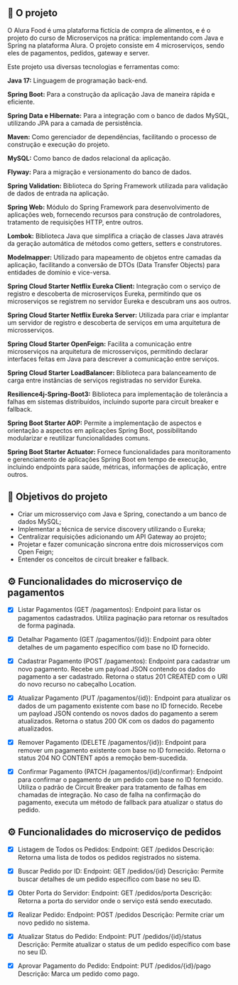 ## 🔨 O projeto

O Alura Food é uma plataforma fictícia de compra de alimentos, e é o projeto do curso de Microserviços na prática: implementando com Java e Spring na plataforma Alura.
O projeto consiste em 4 microserviços, sendo eles de pagamentos, pedidos, gateway e server. 

Este projeto usa diversas tecnologias e ferramentas como:

**Java 17:** Linguagem de programação back-end.

**Spring Boot:** Para a construção da aplicação Java de maneira rápida e eficiente.

**Spring Data e Hibernate:** Para a integração com o banco de dados MySQL, utilizando JPA para a camada de persistência.

**Maven:** Como gerenciador de dependências, facilitando o processo de construção e execução do projeto.

**MySQL:** Como banco de dados relacional da aplicação.

**Flyway:** Para a migração e versionamento do banco de dados.

**Spring Validation:** Biblioteca do Spring Framework utilizada para validação de dados de entrada na aplicação.

**Spring Web:** Módulo do Spring Framework para desenvolvimento de aplicações web, fornecendo recursos para construção de controladores, tratamento de requisições HTTP, entre outros.

**Lombok:** Biblioteca Java que simplifica a criação de classes Java através da geração automática de métodos como getters, setters e construtores.

**Modelmapper:** Utilizado para mapeamento de objetos entre camadas da aplicação, facilitando a conversão de DTOs (Data Transfer Objects) para entidades de domínio e vice-versa.

**Spring Cloud Starter Netflix Eureka Client:** Integração com o serviço de registro e descoberta de microserviços Eureka, permitindo que os microserviços se registrem no servidor Eureka e descubram uns aos outros.

**Spring Cloud Starter Netflix Eureka Server:** Utilizada para criar e implantar um servidor de registro e descoberta de serviços em uma arquitetura de microsserviços.

**Spring Cloud Starter OpenFeign:** Facilita a comunicação entre microserviços na arquitetura de microsserviços, permitindo declarar interfaces feitas em Java para descrever a comunicação entre serviços.

**Spring Cloud Starter LoadBalancer:** Biblioteca para balanceamento de carga entre instâncias de serviços registradas no servidor Eureka.

**Resilience4j-Spring-Boot3:** Biblioteca para implementação de tolerância a falhas em sistemas distribuídos, incluindo suporte para circuit breaker e fallback.

**Spring Boot Starter AOP:** Permite a implementação de aspectos e orientação a aspectos em aplicações Spring Boot, possibilitando modularizar e reutilizar funcionalidades comuns.

**Spring Boot Starter Actuator:** Fornece funcionalidades para monitoramento e gerenciamento de aplicações Spring Boot em tempo de execução, incluindo endpoints para saúde, métricas, informações de aplicação, entre outros.

## 🔨 Objetivos do projeto

- Criar um microsserviço com Java e Spring, conectando a um banco de dados MySQL;
- Implementar a técnica de service discovery utilizando o Eureka;
- Centralizar requisições adicionando um API Gateway ao projeto;
- Projetar e fazer comunicação síncrona entre dois microsserviços com Open Feign;
- Entender os conceitos de circuit breaker e fallback.

## ⚙️ Funcionalidades do microserviço de pagamentos

- [x] Listar Pagamentos (GET /pagamentos):
Endpoint para listar os pagamentos cadastrados.
Utiliza paginação para retornar os resultados de forma paginada.

- [x] Detalhar Pagamento (GET /pagamentos/{id}):
Endpoint para obter detalhes de um pagamento específico com base no ID fornecido.

- [x] Cadastrar Pagamento (POST /pagamentos):
Endpoint para cadastrar um novo pagamento.
Recebe um payload JSON contendo os dados do pagamento a ser cadastrado.
Retorna o status 201 CREATED com o URI do novo recurso no cabeçalho Location.

- [x] Atualizar Pagamento (PUT /pagamentos/{id}):
Endpoint para atualizar os dados de um pagamento existente com base no ID fornecido.
Recebe um payload JSON contendo os novos dados do pagamento a serem atualizados.
Retorna o status 200 OK com os dados do pagamento atualizados.

- [x] Remover Pagamento (DELETE /pagamentos/{id}):
Endpoint para remover um pagamento existente com base no ID fornecido.
Retorna o status 204 NO CONTENT após a remoção bem-sucedida.

- [x] Confirmar Pagamento (PATCH /pagamentos/{id}/confirmar):
Endpoint para confirmar o pagamento de um pedido com base no ID fornecido.
Utiliza o padrão de Circuit Breaker para tratamento de falhas em chamadas de integração.
No caso de falha na confirmação do pagamento, executa um método de fallback para atualizar o status do pedido.

## ⚙️ Funcionalidades do microserviço de pedidos

- [x] Listagem de Todos os Pedidos:
Endpoint: GET /pedidos
Descrição: Retorna uma lista de todos os pedidos registrados no sistema.

- [x] Buscar Pedido por ID:
Endpoint: GET /pedidos/{id}
Descrição: Permite buscar detalhes de um pedido específico com base no seu ID.

- [x] Obter Porta do Servidor:
Endpoint: GET /pedidos/porta
Descrição: Retorna a porta do servidor onde o serviço está sendo executado.

- [x] Realizar Pedido:
Endpoint: POST /pedidos
Descrição: Permite criar um novo pedido no sistema.

- [x] Atualizar Status do Pedido:
Endpoint: PUT /pedidos/{id}/status
Descrição: Permite atualizar o status de um pedido específico com base no seu ID.

- [x] Aprovar Pagamento do Pedido:
Endpoint: PUT /pedidos/{id}/pago
Descrição: Marca um pedido como pago.
















